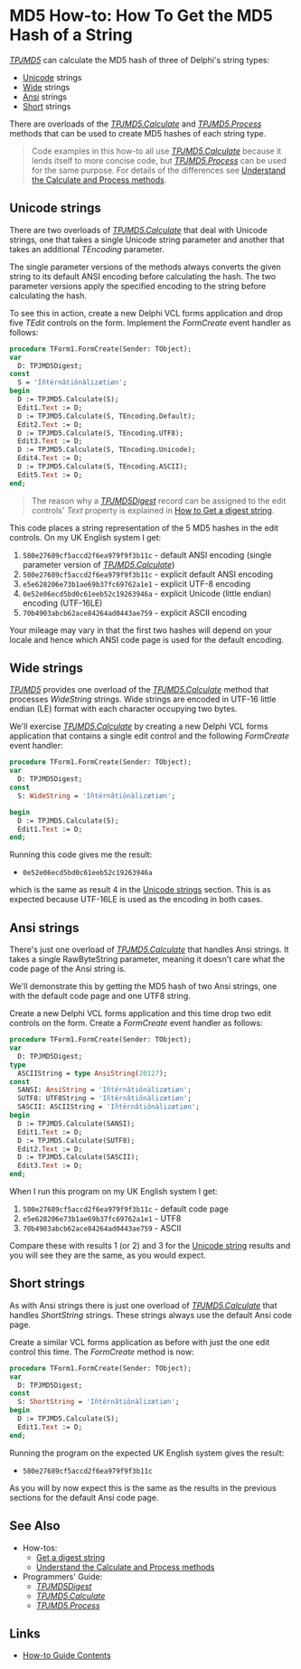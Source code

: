 # MD5 How-to: How To Get the MD5 Hash of a String

[_TPJMD5_](../API/TPJMD5.md) can calculate the MD5 hash of three of Delphi's string types:

* [Unicode](#unicode-strings) strings
* [Wide](#wide-strings) strings
* [Ansi](#ansi-strings) strings
* [Short](#short-strings) strings

There are overloads of the [_TPJMD5.Calculate_](../API/TPJMD5-Calculate.md) and [_TPJMD5.Process_](../API/TPJMD5-Process.md) methods that can be used to create MD5 hashes of each string type.

> Code examples in this how-to all use [_TPJMD5.Calculate_](../API/TPJMD5-Calculate.md) because it lends itself to more concise code, but [_TPJMD5.Process_](../API/TPJMD5-Process.md) can be used for the same purpose. For details of the differences see [Understand the Calculate and Process methods](./UseCalculateAndProcess.md).

## Unicode strings

There are two overloads of [_TPJMD5.Calculate_](../API/TPJMD5-Calculate.md#unicode-string-versions) that deal with Unicode strings, one that takes a single Unicode string parameter and another that takes an additional _TEncoding_ parameter.

The single parameter versions of the methods always converts the given string to its default ANSI encoding before calculating the hash. The two parameter versions apply the specified encoding to the string before calculating the hash.

To see this in action, create a new Delphi VCL forms application and drop five _TEdit_ controls on the form. Implement the _FormCreate_ event handler as follows:

```pascal
procedure TForm1.FormCreate(Sender: TObject);
var
  D: TPJMD5Digest;
const
  S = 'Iñtërnâtiônàlizætiøn';
begin
  D := TPJMD5.Calculate(S);
  Edit1.Text := D;
  D := TPJMD5.Calculate(S, TEncoding.Default);
  Edit2.Text := D;
  D := TPJMD5.Calculate(S, TEncoding.UTF8);
  Edit3.Text := D;
  D := TPJMD5.Calculate(S, TEncoding.Unicode);
  Edit4.Text := D;
  D := TPJMD5.Calculate(S, TEncoding.ASCII);
  Edit5.Text := D;
end;
```

> The reason why a [_TPJMD5Digest_](../API/TPJMD5Digest.md) record can be assigned to the edit controls' _Text_ property is explained in [How to Get a digest string](./GetDigestAsString.md).

This code places a string representation of the 5 MD5 hashes in the edit controls. On my UK English system I get:

1. `580e27689cf5accd2f6ea979f9f3b11c` - default ANSI encoding (single parameter version of [_TPJMD5.Calculate_](../API/TPJMD5-Calculate.md#unicode-string-versions))
2. `580e27689cf5accd2f6ea979f9f3b11c` - explicit default ANSI encoding
3. `e5e628206e73b1ae69b37fc69762a1e1` - explicit UTF-8 encoding
4. `0e52e06ecd5bd0c61eeb52c19263946a` - explicit Unicode (little endian) encoding (UTF-16LE)
5. `70b4903abcb62ace84264ad0443ae759` - explicit ASCII encoding

Your mileage may vary in that the first two hashes will depend on your locale and hence which ANSI code page is used for the default encoding.

## Wide strings

[_TPJMD5_](../API/TPJMD5.md) provides one overload of the [_TPJMD5.Calculate_](../API/TPJMD5-Calculate.md#widestring-version) method that processes _WideString_ strings. Wide strings are encoded in UTF-16 little endian (LE) format with each character occupying two bytes.

We'll exercise [_TPJMD5.Calculate_](../API/TPJMD5-Calculate.md#widestring-version) by creating a new Delphi VCL forms application that contains a single edit control and the following _FormCreate_ event handler:

```pascal
procedure TForm1.FormCreate(Sender: TObject);
var
  D: TPJMD5Digest;
const
  S: WideString = 'Iñtërnâtiônàlizætiøn';

begin
  D := TPJMD5.Calculate(S);
  Edit1.Text := D;
end;
```

Running this code gives me the result:

* `0e52e06ecd5bd0c61eeb52c19263946a`

which is the same as result 4 in the [Unicode strings](#unicode-strings) section. This is as expected because UTF-16LE is used as the encoding in both cases.

## Ansi strings

There's just one overload of [_TPJMD5.Calculate_](../API/TPJMD5-Calculate.md#ansi-string-version) that handles Ansi strings. It takes a single RawByteString parameter, meaning it doesn't care what the code page of the Ansi string is.

We'll demonstrate this by getting the MD5 hash of two Ansi strings, one with the default code page and one UTF8 string.

Create a new Delphi VCL forms application and this time drop two edit controls on the form. Create a _FormCreate_ event handler as follows:

```pascal
procedure TForm1.FormCreate(Sender: TObject);
var
  D: TPJMD5Digest;
type
  ASCIIString = type AnsiString(20127);
const
  SANSI: AnsiString = 'Iñtërnâtiônàlizætiøn';
  SUTF8: UTF8String = 'Iñtërnâtiônàlizætiøn';
  SASCII: ASCIIString = 'Iñtërnâtiônàlizætiøn';
begin
  D := TPJMD5.Calculate(SANSI);
  Edit1.Text := D;
  D := TPJMD5.Calculate(SUTF8);
  Edit2.Text := D;
  D := TPJMD5.Calculate(SASCII);
  Edit3.Text := D;
end;
```

When I run this program on my UK English system I get:

1. `580e27689cf5accd2f6ea979f9f3b11c` - default code page
2. `e5e628206e73b1ae69b37fc69762a1e1` - UTF8
3. `70b4903abcb62ace84264ad0443ae759` - ASCII

Compare these with results 1 (or 2) and 3 for the [Unicode string](#unicode-strings) results and you will see they are the same, as you would expect.

## Short strings

As with Ansi strings there is just one overload of [_TPJMD5.Calculate_](../API/TPJMD5-Calculate.md#shortstring-version) that handles _ShortString_ strings. These strings always use the default Ansi code page.

Create a similar VCL forms application as before with just the one edit control this time. The _FormCreate_ method is now:

```pascal
procedure TForm1.FormCreate(Sender: TObject);
var
  D: TPJMD5Digest;
const
  S: ShortString = 'Iñtërnâtiônàlizætiøn';
begin
  D := TPJMD5.Calculate(S);
  Edit1.Text := D;
end;
```

Running the program on the expected UK English system gives the result:

* `580e27689cf5accd2f6ea979f9f3b11c`

As you will by now expect this is the same as the results in the previous sections for the default Ansi code page.

## See Also

* How-tos:
  * [Get a digest string](./GetDigestAsString.md)
  * [Understand the Calculate and Process methods](./UseCalculateAndProcess.md)
* Programmers' Guide:
  * [_TPJMD5Digest_](../API/TPJMD5Digest.md)
  * [_TPJMD5.Calculate_](../API/TPJMD5-Calculate.md)
  * [_TPJMD5.Process_](../API/TPJMD5-Process.md)

## Links

* [How-to Guide Contents](../HowTo.md)
